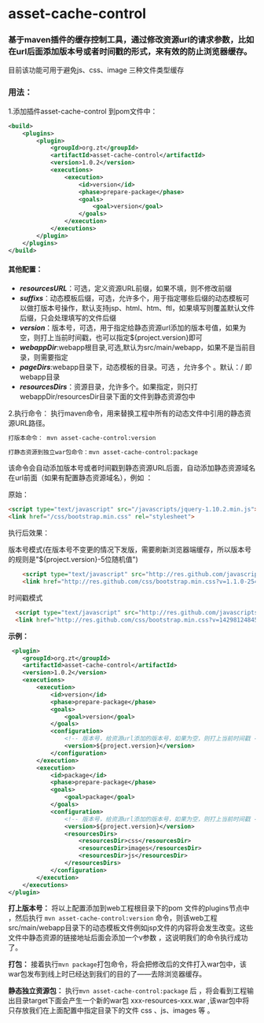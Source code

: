 # asset-cache-control
### 基于maven插件的缓存控制工具，通过修改资源url的请求参数，比如在url后面添加版本号或者时间戳的形式，来有效的防止浏览器缓存。

目前该功能可用于避免js、css、image 三种文件类型缓存

### 用法：

1.添加插件asset-cache-control 到pom文件中：

```xml
<build>
	<plugins>
		<plugin>
			<groupId>org.zt</groupId>
			<artifactId>asset-cache-control</artifactId>
			<version>1.0.2</version>
			<executions>
				<execution>
					<id>version</id>
					<phase>prepare-package</phase>
					<goals>
						<goal>version</goal>
					</goals>
				</execution>
			</executions>
		</plugin>
	</plugins>
</build>
```
#### 其他配置：

 - ***resourcesURL***：可选，定义资源URL前缀，如果不填，则不修改前缀
 - ***suffixs***：动态模板后缀，可选，允许多个，用于指定哪些后缀的动态模板可以做打版本号操作，默认支持jsp、html、htm、ftl，如果填写则覆盖默认文件后缀，只会处理填写的文件后缀
 - ***version***：版本号，可选，用于指定给静态资源url添加的版本号值，如果为空，则打上当前时间戳，也可以指定${project.version}即可
 - ***webappDir***:webapp根目录,可选,默认为src/main/webapp，如果不是当前目录，则需要指定
 - ***pageDirs***:webapp目录下，动态模板的目录。可选 ，允许多个 。默认：/ 即webapp目录 
 - ***resourcesDirs***：资源目录，允许多个。如果指定，则只打webappDir/resourcesDir目录下面的文件到静态资源包中


2.执行命令：
执行maven命令，用来替换工程中所有的动态文件中引用的静态资源URL路径。
```html
打版本命令： mvn asset-cache-control:version

打静态资源到独立war包命令：mvn asset-cache-control:package
```

该命令会自动添加版本号或者时间戳到静态资源URL后面，自动添加静态资源域名在url前面（如果有配置静态资源域名），例如 ：

原始：
```html
<script type="text/javascript" src="/javascripts/jquery-1.10.2.min.js"></script>
<link href="/css/bootstrap.min.css" rel="stylesheet">
```

执行后效果：

版本号模式(在版本号不变更的情况下发版，需要刷新浏览器端缓存，所以版本号的规则是"${project.version}-5位随机值")
```html
	<script type="text/javascript" src="http://res.github.com/javascripts/jquery-1.10.2.min.js?v=1.1.0-2543d"></script>
	<link href="http://res.github.com/css/bootstrap.min.css?v=1.1.0-2543d" rel="stylesheet">
```

时间戳模式
```html
  <script type="text/javascript" src="http://res.github.com/javascripts/jquery-1.10.2.min.js?v=14298124845"></script>
  <link href="http://res.github.com/css/bootstrap.min.css?v=14298124845" rel="stylesheet">
```

**示例：**
```xml
 <plugin>
	<groupId>org.zt</groupId>
	<artifactId>asset-cache-control</artifactId>
	<version>1.0.2</version>
	<executions>
		<execution>
			<id>version</id>
			<phase>prepare-package</phase>
			<goals>
				<goal>version</goal>
			</goals>
			<configuration>
				<!-- 版本号，给资源url添加的版本号，如果为空，则打上当前时间戳 -->
				<version>${project.version}</version>
			</configuration>
		</execution>
		<execution>
			<id>package</id>
			<phase>prepare-package</phase>
			<goals>
				<goal>package</goal>
			</goals>
			<configuration>
				<!-- 版本号，给资源url添加的版本号，如果为空，则打上当前时间戳 -->
				<version>${project.version}</version>
				<resourcesDirs>
					<resourcesDir>css</resourcesDir>
					<resourcesDir>images</resourcesDir>
					<resourcesDir>js</resourcesDir>
				</resourcesDirs>
			</configuration>
		</execution>
	</executions>
</plugin>
```
**打上版本号：**
将以上配置添加到web工程根目录下的pom 文件的plugins节点中 ，然后执行 `mvn asset-cache-control:version` 命令，则该web工程src/main/webapp目录下的动态模板文件例如jsp文件的内容将会发生改变。这些文件中静态资源的链接地址后面会添加一个v参数 ，这说明我们的命令执行成功了。

**打包：**
接着执行`mvn package`打包命令，将会把修改后的文件打入war包中，该war包发布到线上时已经达到我们的目的了——去除浏览器缓存。

**静态独立资源包：**
执行`mvn asset-cache-control:package` 后 ，将会看到工程输出目录target下面会产生一个新的war包 xxx-resources-xxx.war ,该war包中将只存放我们在上面配置中指定目录下的文件 css 、js、images 等 。
